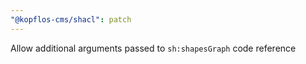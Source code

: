 ```yaml
---
"@kopflos-cms/shacl": patch
---
```


Allow additional arguments passed to `sh:shapesGraph` code reference
